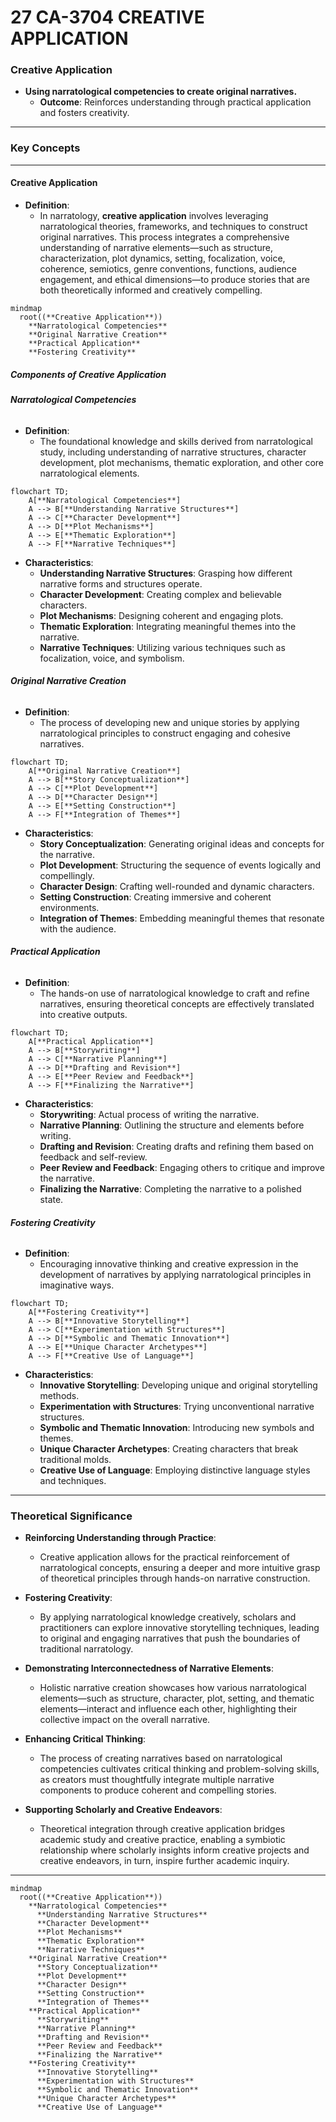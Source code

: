 # 27 CA-3704 CREATIVE APPLICATION

### **Creative Application**

- **Using narratological competencies to create original narratives.**
  - **Outcome**: Reinforces understanding through practical application and fosters creativity.

---

### **Key Concepts**

---

#### **Creative Application**

- **Definition**:
  - In narratology, **creative application** involves leveraging narratological theories, frameworks, and techniques to construct original narratives. This process integrates a comprehensive understanding of narrative elements—such as structure, characterization, plot dynamics, setting, focalization, voice, coherence, semiotics, genre conventions, functions, audience engagement, and ethical dimensions—to produce stories that are both theoretically informed and creatively compelling.

```mermaid
mindmap
  root((**Creative Application**))
    **Narratological Competencies**
    **Original Narrative Creation**
    **Practical Application**
    **Fostering Creativity**
```

##### **Components of Creative Application**

###### **Narratological Competencies**

- **Definition**:
  - The foundational knowledge and skills derived from narratological study, including understanding of narrative structures, character development, plot mechanisms, thematic exploration, and other core narratological elements.

```mermaid
flowchart TD;
    A[**Narratological Competencies**]
    A --> B[**Understanding Narrative Structures**]
    A --> C[**Character Development**]
    A --> D[**Plot Mechanisms**]
    A --> E[**Thematic Exploration**]
    A --> F[**Narrative Techniques**]
```

- **Characteristics**:
  - **Understanding Narrative Structures**: Grasping how different narrative forms and structures operate.
  - **Character Development**: Creating complex and believable characters.
  - **Plot Mechanisms**: Designing coherent and engaging plots.
  - **Thematic Exploration**: Integrating meaningful themes into the narrative.
  - **Narrative Techniques**: Utilizing various techniques such as focalization, voice, and symbolism.

###### **Original Narrative Creation**

- **Definition**:
  - The process of developing new and unique stories by applying narratological principles to construct engaging and cohesive narratives.

```mermaid
flowchart TD;
    A[**Original Narrative Creation**]
    A --> B[**Story Conceptualization**]
    A --> C[**Plot Development**]
    A --> D[**Character Design**]
    A --> E[**Setting Construction**]
    A --> F[**Integration of Themes**]
```

- **Characteristics**:
  - **Story Conceptualization**: Generating original ideas and concepts for the narrative.
  - **Plot Development**: Structuring the sequence of events logically and compellingly.
  - **Character Design**: Crafting well-rounded and dynamic characters.
  - **Setting Construction**: Creating immersive and coherent environments.
  - **Integration of Themes**: Embedding meaningful themes that resonate with the audience.

###### **Practical Application**

- **Definition**:
  - The hands-on use of narratological knowledge to craft and refine narratives, ensuring theoretical concepts are effectively translated into creative outputs.

```mermaid
flowchart TD;
    A[**Practical Application**]
    A --> B[**Storywriting**]
    A --> C[**Narrative Planning**]
    A --> D[**Drafting and Revision**]
    A --> E[**Peer Review and Feedback**]
    A --> F[**Finalizing the Narrative**]
```

- **Characteristics**:
  - **Storywriting**: Actual process of writing the narrative.
  - **Narrative Planning**: Outlining the structure and elements before writing.
  - **Drafting and Revision**: Creating drafts and refining them based on feedback and self-review.
  - **Peer Review and Feedback**: Engaging others to critique and improve the narrative.
  - **Finalizing the Narrative**: Completing the narrative to a polished state.

###### **Fostering Creativity**

- **Definition**:
  - Encouraging innovative thinking and creative expression in the development of narratives by applying narratological principles in imaginative ways.

```mermaid
flowchart TD;
    A[**Fostering Creativity**]
    A --> B[**Innovative Storytelling**]
    A --> C[**Experimentation with Structures**]
    A --> D[**Symbolic and Thematic Innovation**]
    A --> E[**Unique Character Archetypes**]
    A --> F[**Creative Use of Language**]
```

- **Characteristics**:
  - **Innovative Storytelling**: Developing unique and original storytelling methods.
  - **Experimentation with Structures**: Trying unconventional narrative structures.
  - **Symbolic and Thematic Innovation**: Introducing new symbols and themes.
  - **Unique Character Archetypes**: Creating characters that break traditional molds.
  - **Creative Use of Language**: Employing distinctive language styles and techniques.

---

### **Theoretical Significance**

- **Reinforcing Understanding through Practice**:

  - Creative application allows for the practical reinforcement of narratological concepts, ensuring a deeper and more intuitive grasp of theoretical principles through hands-on narrative construction.

- **Fostering Creativity**:

  - By applying narratological knowledge creatively, scholars and practitioners can explore innovative storytelling techniques, leading to original and engaging narratives that push the boundaries of traditional narratology.

- **Demonstrating Interconnectedness of Narrative Elements**:

  - Holistic narrative creation showcases how various narratological elements—such as structure, character, plot, setting, and thematic elements—interact and influence each other, highlighting their collective impact on the overall narrative.

- **Enhancing Critical Thinking**:

  - The process of creating narratives based on narratological competencies cultivates critical thinking and problem-solving skills, as creators must thoughtfully integrate multiple narrative components to produce coherent and compelling stories.

- **Supporting Scholarly and Creative Endeavors**:
  - Theoretical integration through creative application bridges academic study and creative practice, enabling a symbiotic relationship where scholarly insights inform creative projects and creative endeavors, in turn, inspire further academic inquiry.

---

```mermaid
mindmap
  root((**Creative Application**))
    **Narratological Competencies**
      **Understanding Narrative Structures**
      **Character Development**
      **Plot Mechanisms**
      **Thematic Exploration**
      **Narrative Techniques**
    **Original Narrative Creation**
      **Story Conceptualization**
      **Plot Development**
      **Character Design**
      **Setting Construction**
      **Integration of Themes**
    **Practical Application**
      **Storywriting**
      **Narrative Planning**
      **Drafting and Revision**
      **Peer Review and Feedback**
      **Finalizing the Narrative**
    **Fostering Creativity**
      **Innovative Storytelling**
      **Experimentation with Structures**
      **Symbolic and Thematic Innovation**
      **Unique Character Archetypes**
      **Creative Use of Language**
```
